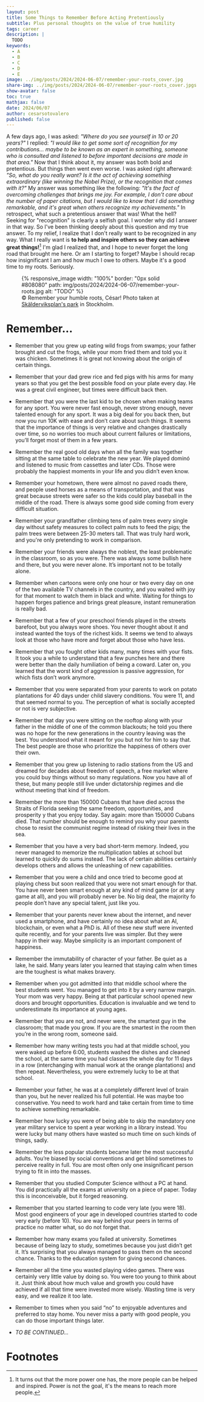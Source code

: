 ```yaml
---
layout: post
title: Some Things to Remember Before Acting Pretentiously
subtitle: Plus personal thoughts on the value of true humility
tags: career
description: |
  TODO
keywords:
  - A
  - B
  - C
  - D
  - E
image: ../img/posts/2024/2024-06-07/remember-your-roots_cover.jpg
share-img: ../img/posts/2024/2024-06-07/remember-your-roots_cover.jpgs
show-avatar: false
toc: true
mathjax: false
date: 2024/06/07
author: cesarsotovalero
published: false
---
```


A few days ago, I was asked: _"Where do you see yourself in 10 or 20 years?"_
I replied:
_"I would like to get some sort of recognition for my contributions... maybe to be known as an expert in something, someone who is consulted and listened to before important decisions are made in that area."_
Now that I think about it, my answer was both bold and pretentious.
But things then went even worse.
I was asked right afterward:
_"So, what do you really want? Is it the act of achieving something extraordinary (like winning the Nobel Prize), or the recognition that comes with it?"_
My answer was something like the following:
_"It's the fact of overcoming challenges that brings me joy. For example, I don't care about the number of paper citations, but I would like to know that I did something remarkable, and it's great when others recognize my achievements."_
In retrospect, what such a pretentious answer that was!
What the hell?
Seeking for "recognition" is clearly a selfish goal.
I wonder why did I answer in that way.
So I've been thinking deeply about this question and my true answer.
To my relief, I realize that I don't really want to be recognized in any way.
What I really want is **to help and inspire others so they can achieve great things!**[^1]
I'm glad I realized that, and I hope to never forget the long road that brought me here.
Or am I starting to forget?
Maybe I should recap how insignificant I am and how much I owe to others.
Maybe it's a good time to my roots.
Seriously.

<figure class="jb_picture">
  {% responsive_image width: "100%" border: "0px solid #808080" path: img/posts/2024/2024-06-07/remember-your-roots.jpg alt: "TODO" %}
  <figcaption class="stroke"> 
    &#169; Remember your humble roots, César! Photo taken at <a href="https://maps.app.goo.gl/7Urts86N3j5t8eEX9">Skälderviksplan's park</a> in Stockholm. 
  </figcaption>
</figure>

# Remember...

- Remember that you grew up eating wild frogs from swamps; your father brought and cut the frogs, while your mom fried them and told you it was chicken. Sometimes it is great not knowing about the origin of certain things.
- Remember that your dad grew rice and fed pigs with his arms for many years so that you get the best possible food on your plate every day. He was a great civil engineer, but times were difficult back then.
- Remember that you were the last kid to be chosen when making teams for any sport. You were never fast enough, never strong enough, never talented enough for any sport. It was a big deal for you back then, but now you run 10K with ease and don’t care about such things. It seems that the importance of things is very relative and changes drastically over time, so no worries too much about current failures or limitations, you’ll forget most of them in a few years.
- Remember the real good old days when all the family was together sitting at the same table to celebrate the new year. We played dominó and listened to music from cassettes and later CDs. Those were probably the happiest moments in your life and you didn’t even know.
- Remember your hometown, there were almost no paved roads there, and people used horses as a means of transportation, and that was great because streets were safer so the kids could play baseball in the middle of the road. There is always some good side coming from every difficult situation.
- Remember your grandfather climbing tens of palm trees every single day without safety measures to collect palm nuts to feed the pigs; the palm trees were between 25-30 meters tall. That was truly hard work, and you're only pretending to work in comparison.
- Remember your friends were always the noblest, the least problematic in the classroom, so as you were. There was always some bullish here and there, but you were never alone. It’s important not to be totally alone.
- Remember when cartoons were only one hour or two every day on one of the two available TV channels in the country, and you waited with joy for that moment to watch them in black and white. Waiting for things to happen forges patience and brings great pleasure, instant remuneration is really bad.
- Remember that a few of your preschool friends played in the streets barefoot, but you always wore shoes. You never thought about it and instead wanted the toys of the richest kids. It seems we tend to always look at those who have more and forget about those who have less.
- Remember that you fought other kids many, many times with your fists. It took you a while to understand that a few punches here and there were better than the daily humiliation of being a coward. Later on, you learned that the worst kind of aggression is passive aggression, for which fists don’t work anymore.
- Remember that you were separated from your parents to work on potato plantations for 40 days under child slavery conditions. You were 11, and that seemed normal to you. The perception of what is socially accepted or not is very subjective.
- Remember that day you were sitting on the rooftop along with your father in the middle of one of the common blackouts; he told you there was no hope for the new generations in the country leaving was the best. You understood what it meant for you but not for him to say that. The best people are those who prioritize the happiness of others over their own.
- Remember that you grew up listening to radio stations from the US and dreamed for decades about freedom of speech, a free market where you could buy things without so many regulations. Now you have all of these, but many people still live under dictatorship regimes and die without meeting that kind of freedom.
- Remember the more than 150000 Cubans that have died across the Straits of Florida seeking the same freedom, opportunities, and prosperity y that you enjoy today. Say again: more than 150000 Cubans died. That number should be enough to remind you why your parents chose to resist the communist regime instead of risking their lives in the sea.
- Remember that you have a very bad short-term memory. Indeed, you never managed to memorize the multiplication tables at school but learned to quickly do sums instead. The lack of certain abilities certainly develops others and allows the unleashing of new capabilities.
- Remember that you were a child and once tried to become good at playing chess but soon realized that you were not smart enough for that. You have never been smart enough at any kind of mind game (or at any game at all), and you will probably never be. No big deal, the majority fo people don’t have any special talent, just like you.
- Remember that your parents never knew about the internet, and never used a smartphone, and have certainly no idea about what an AI, blockchain, or even what a PhD is. All of these new stuff were invented quite recently, and for your parents live was simpler. But they were happy in their way. Maybe simplicity is an important component of happiness.
- Remember the immutability of character of your father. Be quiet as a lake, he said. Many years later you learned that staying calm when times are the toughest is what makes bravery.
- Remember when you got admitted into that middle school where the best students went. You managed to get into it by a very narrow margin. Your mom was very happy. Being at that particular school opened new doors and brought opportunities. Education is invaluable and we tend to underestimate its importance at young ages.
- Remember that you are not, and never were, the smartest guy in the classroom; that made you grow. If you are the smartest in the room then you’re in the wrong room, someone said.
- Remember how many writing tests you had at that middle school, you were waked up before 6:00, students washed the dishes and cleaned the school, at the same time you had classes the whole day for 11 days in a row (interchanging with manual work at the orange plantations) and then repeat. Nevertheless, you were extremely lucky to be at that school.
- Remember your father, he was at a completely different level of brain than you, but he never realized his full potential. He was maybe too conservative. You need to work hard and take certain from time to time to achieve something remarkable.
- Remember how lucky you were of being able to skip the mandatory one year military service to spent a year working in a library instead. You were lucky but many others have wasted so much time on such kinds of things, sadly.
- Remember the less popular students became later the most successful adults. You’re biased by social conventions and get blind sometimes to perceive reality in full. You are most often only one insignificant person trying to fit in into  the masses.
- Remember that you studied Computer Science without a PC at hand. You did practically all the exams at university on a piece of paper. Today this is inconceivable, but it forged reasoning.
- Remember that you started learning to code very late (you were 18). Most good engineers of your age in developed countries started to code very early (before 10). You are way behind your peers in terms of practice no matter what, so do not forget that.
- Remember how many exams you failed at university. Sometimes because of being lazy to study, sometimes because you just didn’t get it. It’s surprising that you always managed to pass them on the second chance. Thanks to the education system for giving second chances.
- Remember all the time you wasted playing video games. There was certainly very little value by doing so. You were too young to think about it. Just think about how much value and growth you could have achieved if all that time were invested more wisely. Wasting time is very easy, and we realize it too late.
- Remember to times when you said “no” to enjoyable adventures and preferred to stay home. You  never miss a party with good people, you can do those important things later.

- _TO BE CONTINUED..._

# Footnotes

[^1]: It turns out that the more power one has, the more people can be helped and inspired. Power is not the goal, it's the means to reach more people.


